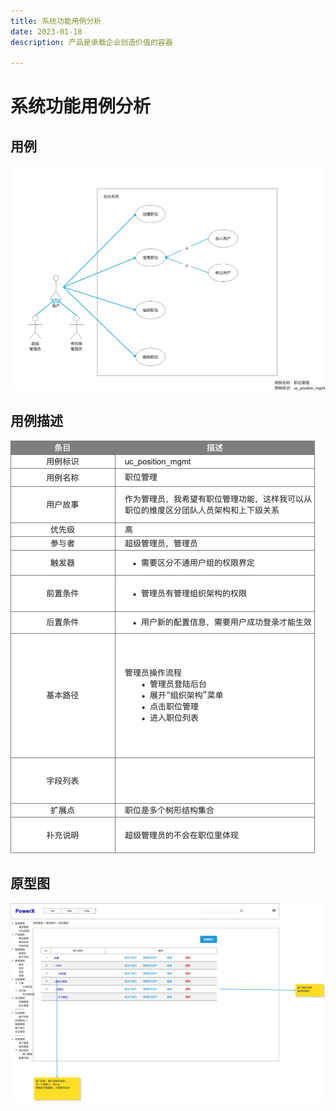```yaml
---
title: 系统功能用例分析
date: 2023-01-18
description: 产品是承载企业创造价值的容器

---
```


# 系统功能用例分析


## 用例

![](../../../images/uc_position_mgmt.png)

## 用例描述

![](../../../images/uc_desc_position_mgmt.png)

## 原型图

![](../../../images/pt_position_mgmt.png)